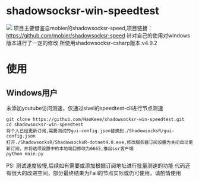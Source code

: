 # shadowsocksr-win-speedtest
![](http://81.68.195.64/pic/ssr-speed-test.png)
项目主要借鉴自mobier的shadowsocksr-speed,项目链接：https://github.com/mobier/shadowsocksr-speed
针对自己的使用对windows版本进行了一定的修改
所使用shadowsocksr-csharp版本:v4.9.2

# 使用
## Windows用户
未添加youtube访问测速，仅通过sivel的speedtest-cli进行节点测速

```
git clone https://github.com/HaoKeee/shadowsocksr-win-speedtest.git
cd shadowsocksr-win-speedtest
将个人已经更新订阅,需要测试的gui-config.json替换到./ShadowsocksR/gui-config.json
打开./ShadowsocksR/ShadowsocksR-dotnet4.0.exe,修改服务器订阅设置为关闭自动更新订阅，并将选项设置中的本地端口修改为6665,推出ssr客户端
python main.py
```

PS:
测试速度较慢,后续如有需要或添加根据订阅地址进行批量测速的功能
代码还有很大的改进空间，部分最终结果为Fail的节点实际或仍可使用，请酌情使用
